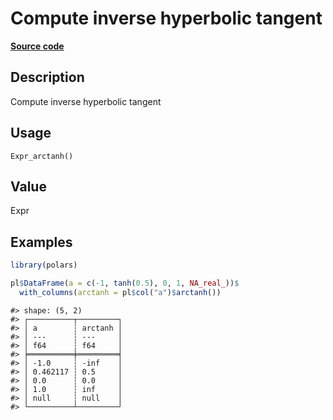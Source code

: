 

# Compute inverse hyperbolic tangent

[**Source code**](https://github.com/pola-rs/r-polars/tree/8387e0a88c6889e6449b053999aada405c241066/R/after-wrappers.R#L20)

## Description

Compute inverse hyperbolic tangent

## Usage

<pre><code class='language-R'>Expr_arctanh()
</code></pre>

## Value

Expr

## Examples

``` r
library(polars)

pl$DataFrame(a = c(-1, tanh(0.5), 0, 1, NA_real_))$
  with_columns(arctanh = pl$col("a")$arctanh())
```

    #> shape: (5, 2)
    #> ┌──────────┬─────────┐
    #> │ a        ┆ arctanh │
    #> │ ---      ┆ ---     │
    #> │ f64      ┆ f64     │
    #> ╞══════════╪═════════╡
    #> │ -1.0     ┆ -inf    │
    #> │ 0.462117 ┆ 0.5     │
    #> │ 0.0      ┆ 0.0     │
    #> │ 1.0      ┆ inf     │
    #> │ null     ┆ null    │
    #> └──────────┴─────────┘
